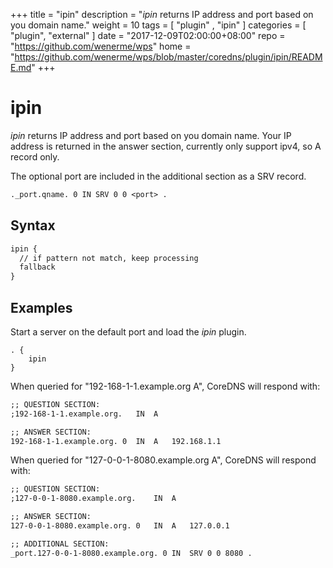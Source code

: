 +++
title = "ipin"
description = "*ipin* returns IP address and port based on you domain name."
weight = 10
tags = [  "plugin" , "ipin" ]
categories = [ "plugin", "external" ]
date = "2017-12-09T02:00:00+08:00"
repo = "https://github.com/wenerme/wps"
home = "https://github.com/wenerme/wps/blob/master/coredns/plugin/ipin/README.md"
+++

# ipin

*ipin* returns IP address and port based on you domain name. Your IP address is returned
 in the answer section, currently only support ipv4, so A record only.

The optional port are included in the additional section as a SRV record.

~~~ txt
._port.qname. 0 IN SRV 0 0 <port> .
~~~



## Syntax

~~~ txt
ipin {
  // if pattern not match, keep processing
  fallback
}
~~~

## Examples

Start a server on the default port and load the *ipin* plugin.

~~~ corefile
. {
    ipin
}
~~~

When queried for "192-168-1-1.example.org A", CoreDNS will respond with:

~~~ txt
;; QUESTION SECTION:
;192-168-1-1.example.org.	IN	A

;; ANSWER SECTION:
192-168-1-1.example.org. 0	IN	A	192.168.1.1
~~~

When queried for "127-0-0-1-8080.example.org A", CoreDNS will respond with:

~~~ txt
;; QUESTION SECTION:
;127-0-0-1-8080.example.org.	IN	A

;; ANSWER SECTION:
127-0-0-1-8080.example.org. 0	IN	A	127.0.0.1

;; ADDITIONAL SECTION:
_port.127-0-0-1-8080.example.org. 0 IN	SRV	0 0 8080 .
~~~
